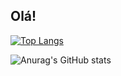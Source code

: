## Olá!

[![Top Langs](https://github-readme-stats.vercel.app/api/top-langs/?username=rodrigomaike&layout=compact)](https://github.com/rodrigomaike/github-readme-stats)

![Anurag's GitHub stats](https://github-readme-stats.vercel.app/api?username=rodrigomaike&show_icons=true)




